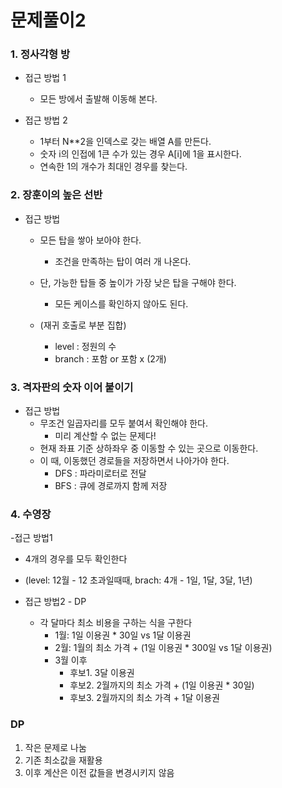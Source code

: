 # 문제풀이2

### 1. 정사각형 방
- 접근 방법 1
  - 모든 방에서 출발해 이동해 본다.

- 접근 방법 2
  - 1부터 N**2을 인덱스로 갖는 배열 A를 만든다.
  - 숫자 i의 인접에 1큰 수가 있는 경우 A[i]에 1을 표시한다.
  - 연속한 1의 개수가 최대인 경우를 찾는다.

### 2. 장훈이의 높은 선반
- 접근 방법
  - 모든 탑을 쌓아 보아야 한다.
    - 조건을 만족하는 탑이 여러 개 나온다.
  - 단, 가능한 탑들 중 높이가 가장 낮은 탑을 구해야 한다.
    - 모든 케이스를 확인하지 않아도 된다.

  - (재귀 호출로 부분 집합)
    - level : 정원의 수
    - branch : 포함 or 포함 x (2개)

### 3. 격자판의 숫자 이어 붙이기
- 접근 방법
  - 무조건 일곱자리를 모두 붙여서 확인해야 한다.
    - 미리 계산할 수 없는 문제다!
  - 현재 좌표 기준 상하좌우 중 이동할 수 있는 곳으로 이동한다.
  - 이 때, 이동했던 경로들을 저장하면서 나아가야 한다.
    - DFS : 파라미로터로 전달
    - BFS : 큐에 경로까지 함께 저장

### 4. 수영장
-접근 방법1
  - 4개의 경우를 모두 확인한다
  - (level: 12월 - 12 초과일때때, brach: 4개 - 1일, 1달, 3달, 1년)

- 접근 방법2 - DP
  - 각 달마다 최소 비용을 구하는 식을 구한다
    - 1월: 1일 이용권 * 30일 vs 1달 이용권
    - 2월: 1월의 최소 가격 + (1일 이용권 * 300일 vs 1달 이용권)
    - 3월 이후
      - 후보1. 3달 이용권
      - 후보2. 2월까지의 최소 가격 + (1일 이용권 * 30일)
      - 후보3. 2월까지의 최소 가격 + 1달 이용권

### DP
1. 작은 문제로 나눔
2. 기존 최소값을 재활용
3. 이후 계산은 이전 값들을 변경시키지 않음